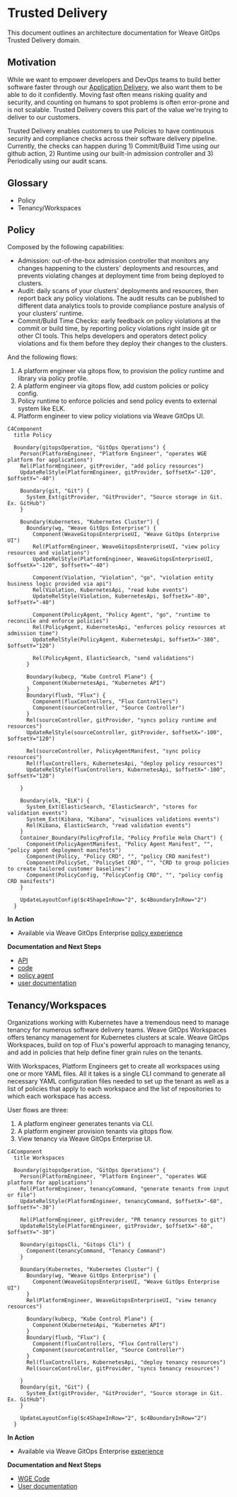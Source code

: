 # Trusted Delivery 
This document outlines an architecture documentation for Weave GitOps Trusted Delivery domain.

## Motivation

While we want to empower developers and DevOps teams to build better software faster through our [Application Delivery](./application-delivery.md#motivation), 
we also want them to be able to do it confidently. Moving fast often means risking quality and security, and counting on humans to spot problems is often error-prone and is not scalable. 
Trusted Delivery covers this part of the value we're trying to deliver to our customers.

Trusted Delivery enables customers to use Policies to have continuous security and compliance checks across their software delivery pipeline. 
Currently, the checks can happen during 1) Commit/Build Time using our github action, 2) Runtime using our built-in admission controller 
and 3) Periodically using our audit scans.

## Glossary

- Policy
- Tenancy/Workspaces 

## Policy

Composed by the following capabilities:

- Admission: out-of-the-box admission controller that monitors any changes happening to the clusters' deployments and resources, 
  and prevents violating changes at deployment time from being deployed to clusters.
- Audit: daily scans of your clusters' deployments and resources, then report back any policy violations. 
  The audit results can be published to different data analytics tools to provide compliance posture analysis of your clusters' runtime.
- Commit/Build Time Checks: early feedback on policy violations at the commit or build time, by reporting policy violations right inside git or other CI tools. 
  This helps developers and operators detect policy violations and fix them before they deploy their changes to the clusters.

And the following flows:
1. A platform engineer via gitops flow, to provision the policy runtime and library via policy profile.
2. A platform engineer via gitops flow, add custom policies or policy config.
3. Policy runtime to enforce policies and send policy events to external system like ELK.
4. Platform engineer to view policy violations via Weave GitOps UI. 

```mermaid
C4Component
  title Policy

  Boundary(gitopsOperation, "GitOps Operations") {
    Person(PlatformEngineer, "Platform Engineer", "operates WGE platform for applications")
    Rel(PlatformEngineer, gitProvider, "add policy resources")
    UpdateRelStyle(PlatformEngineer, gitProvider, $offsetX="-120", $offsetY="-40")

    Boundary(git, "Git") {
      System_Ext(gitProvider, "GitProvider", "Source storage in Git. Ex. GitHub")
    }
    
    Boundary(Kubernetes, "Kubernetes Cluster") {
      Boundary(wg, "Weave GitOps Enterprise") {
        Component(WeaveGitopsEnterpriseUI, "Weave GitOps Enterprise UI")
        Rel(PlatformEngineer, WeaveGitopsEnterpriseUI, "view policy resources and violations")
        UpdateRelStyle(PlatformEngineer, WeaveGitopsEnterpriseUI, $offsetX="-120", $offsetY="-40")

        Component(Violation, "Violation", "go", "violation entity business logic provided via api")
        Rel(Violation, KubernetesApi, "read kube events")
        UpdateRelStyle(Violation, KubernetesApi, $offsetX="-80", $offsetY="-40")

        Component(PolicyAgent, "Policy Agent", "go", "runtime to reconcile and enforce policies")
        Rel(PolicyAgent, KubernetesApi, "enforces policy resources at admission time")
        UpdateRelStyle(PolicyAgent, KubernetesApi, $offsetX="-380", $offsetY="120")

        Rel(PolicyAgent, ElasticSearch, "send validations")
      }
      
      Boundary(kubecp, "Kube Control Plane") {
        Component(KubernetesApi, "Kubernetes API")
      }
      Boundary(fluxb, "Flux") {
        Component(fluxControllers, "Flux Controllers")
        Component(sourceController, "Source Controller")
      }
      Rel(sourceController, gitProvider, "syncs policy runtime and resources")
      UpdateRelStyle(sourceController, gitProvider, $offsetX="-100", $offsetY="120")

      Rel(sourceController, PolicyAgentManifest, "sync policy resources")
      Rel(fluxControllers, KubernetesApi, "deploy policy resources")
      UpdateRelStyle(fluxControllers, KubernetesApi, $offsetX="-100", $offsetY="120")

    }
    
    Boundary(elk, "ELK") {
      System_Ext(ElasticSearch, "ElasticSearch", "stores for validation events")
      System_Ext(Kibana, "Kibana", "visualices validations events")
      Rel(Kibana, ElasticSearch, "read validation events")
    }
    Container_Boundary(PolicyProfile, "Policy Profile Helm Chart") {
      Component(PolicyAgentManifest, "Policy Agent Manifest", "", "policy agent deployment manifests")
      Component(Policy, "Policy CRD", "", "policy CRD manifest")
      Component(PolicySet, "PolicySet CRD", "", "CRD to group policies to create tailored customer baselines")
      Component(PolicyConfig, "PolicyConfig CRD", "", "policy config CRD manifests")
    }

    UpdateLayoutConfig($c4ShapeInRow="2", $c4BoundaryInRow="2")
  }
```

**In Action**
- Available via Weave GitOps Enterprise [policy experience](https://demo-01.wge.dev.weave.works/policies)

**Documentation and Next Steps**
- [API](https://github.com/weaveworks/weave-gitops-enterprise/blob/main/cmd/clusters-service/api/cluster_services.proto)
- [code](https://github.com/weaveworks/weave-gitops-enterprise/blob/main/cmd/clusters-service/pkg/server/policies.go)
- [policy agent](https://github.com/weaveworks/policy-agent)
- [user documentation](https://docs.gitops.weave.works/docs/policy/intro/)

## Tenancy/Workspaces

Organizations working with Kubernetes have a tremendous need to manage tenancy for numerous software delivery teams. 
Weave GitOps Workspaces offers tenancy management for Kubernetes clusters at scale. 
Weave GitOps Workspaces, build on top of Flux's powerful approach to managing tenancy, 
and add in policies that help define finer grain rules on the tenants.

With Workspaces, Platform Engineers get to create all workspaces using one or more YAML files. 
All it takes is a single CLI command to generate all necessary YAML configuration files needed to set up the tenant as well as a list of policies that apply to each workspace and the list of repositories to which each workspace has access.

User flows are three:
   1. A platform engineer generates tenants via CLI. 
   2. A platform engineer provision tenants via gitops flow.
   3. View tenancy via Weave GitOps Enterprise UI.

```mermaid
C4Component
  title Workspaces

  Boundary(gitopsOperation, "GitOps Operations") {
    Person(PlatformEngineer, "Platform Engineer", "operates WGE platform for applications")
    Rel(PlatformEngineer, tenancyCommand, "generate tenants from input or file")
    UpdateRelStyle(PlatformEngineer, tenancyCommand, $offsetX="-60", $offsetY="-30")

    Rel(PlatformEngineer, gitProvider, "PR tenancy resources to git")
    UpdateRelStyle(PlatformEngineer, gitProvider, $offsetX="-60", $offsetY="-30")

    Boundary(gitopsCli, "Gitops Cli") {
      Component(tenancyCommand, "Tenancy Command")
    }

    Boundary(Kubernetes, "Kubernetes Cluster") {
      Boundary(wg, "Weave GitOps Enterprise") {
        Component(WeaveGitopsEnterpriseUI, "Weave GitOps Enterprise UI")
      }
      Rel(PlatformEngineer, WeaveGitopsEnterpriseUI, "view tenancy resources")

      Boundary(kubecp, "Kube Control Plane") {
        Component(KubernetesApi, "Kubernetes API")
      }
      Boundary(fluxb, "Flux") {
        Component(fluxControllers, "Flux Controllers")
        Component(sourceController, "Source Controller")
      }
      Rel(fluxControllers, KubernetesApi, "deploy tenancy resources")
      Rel(sourceController, gitProvider, "syncs tenancy resources")

    }
    Boundary(git, "Git") {
      System_Ext(gitProvider, "GitProvider", "Source storage in Git. Ex. GitHub")
    }

    UpdateLayoutConfig($c4ShapeInRow="2", $c4BoundaryInRow="2")
  }
```

**In Action**
- Available via Weave GitOps Enterprise [experience](https://demo-01.wge.dev.weave.works/workspaces)

**Documentation and Next Steps**
- [WGE Code](https://github.com/weaveworks/weave-gitops-enterprise/tree/main/cmd/gitops/app/create/tenants)
- [User documentation](https://docs.gitops.weave.works/docs/workspaces/intro/)